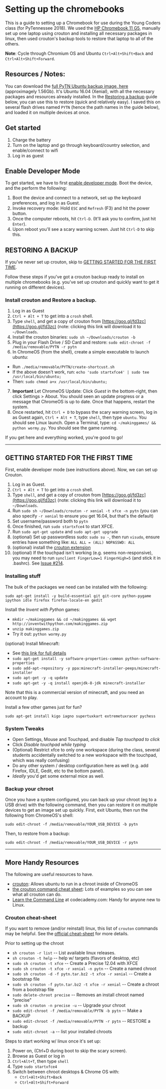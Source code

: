 # Setting up the chromebooks

This is a guide to setting up a Chromebook for use during the Young Coders
class (for PyTennessee 2018). We used the
[HP Chromebook 11 G5](http://www8.hp.com/us/en/products/laptops/product-detail.html?oid=10477089),
manually set up one laptop using crouton and installing all necessary packages
in linux, then used crouton's backup tools to restore that laptop to all of the
others.

**Note**: Cycle through Chromium OS and Ubuntu `Ctrl+Alt+Shift+Back` and `Ctrl+Alt+Shift+Forward`.

## Resources / Notes:

You can download the [full PyTN Ubuntu backup image, here](https://www.dropbox.com/s/nux1zfmsr6lsf5x/pytn-20180113-1600.tar.gz?dl=0)
(approximagely 1.56Gb). It's Ubuntu 16.04 (Xenial), with all the necessary packages and
resources already installed. In the [Restoring a backup](#restoring-a-backup)
guide below, you can use this to restore (quick and relatively easy). I saved
this on several flash drives named `PYTN` (hence the path names in the guide
below), and loaded it on multiple devices at once.

## Get started

1. Charge the battery
2. Turn on the laptop and go through keyboard/country selection, and enable/connect to wifi
3. Log in as guest

## Enable Developer Mode

To get started, we have to first
[enable developer mode](http://www.chromium.org/a/chromium.org/dev/chromium-os/developer-information-for-chrome-os-devices/generic).
Boot the device, and the perform the following:

1. Boot the device and connect to a network, set up the keyboard preferences,
   and log in as Guest.
2. Invoke recovery mode: Hold `ESC` and `Refresh` (F3) and hit the power button.
3. Once the computer reboots, hit `Ctrl-D`. (It'll ask you to confirm, just hit `Enter`).
4. Upon reboot you'll see a scary warning screen. Just hit `Ctrl-D` to skip this.


## RESTORING A BACKUP

If you've never set up crouton, skip to <a href="#getting-started-for-the-first-time">GETTING STARTED FOR THE FIRST TIME</a>.

Follow these steps if you've got a crouton backup ready to install on multiple
chromebooks (e.g. you've set up crouton and quickly want to get it running on
different devices).


### Install crouton and Restore a backup.

1. Log in as Guest
2. `Ctrl + Alt + T` to get into a `crosh` shell.
3. Type `shell`, and get a copy of crouton from [https://goo.gl/fd3zc](https://goo.gl/fd3zc)
   (note: clicking this link will download it to `~/Downloads`.
4. Install the crouton binaries:  `sudo sh ~/Downloads/crouton -b`
5. Plug in your Flash Drive / SD Card and restore: `sudo edit-chroot -f /media/removable/PYTN -r pytn`
6. In ChromeOS (from the shell), create a simple executable to launch ubuntu:
  - Run `./media/removable/PYTN/create-shortcust.sh`
  - If the above doesn't work, run: `echo 'sudo startxfce4' | sudo tee /usr/local/bin/ubuntu;`
  - Then: `sudo chmod a+x /usr/local/bin/ubuntu;`
7. **Important** Let ChromeOS Update: Click _Guest_ in the bottom-right, then
   click Settings &gt; About. You should seen an update progress or a message that
   ChromeOS is up to date. Once that happens, restart the system.
8. Once restarted, hit `Ctrl + D` to bypass the scary warning screen, log in as
   Guest again, `Ctrl + Alt + T`, type `shell`, then type `ubuntu`. You should
   see Linux launch. Open a Terminal, type: `cd ~/makinggames/ && python wormy.py`.
   You should see the game running.

If you get here and everything worked, you're good to go!

---

## GETTING STARTED FOR THE FIRST TIME

First, enable developer mode (see instructions above). Now, we can set up Crouton.

1. Log in as Guest.
2. `Ctrl + Alt + T` to get into a `crosh` shell.
3. Type `shell`, and get a copy of crouton from [https://goo.gl/fd3zc](https://goo.gl/fd3zc) (note: clicking this link will download it to `~/Downloads`.
4. Run `sudo sh ~/Downloads/crouton -r xenial -t xfce -n pytn` (you can also
   specify `-r xenial` to ensure you get 16.04, but that's the default)
5. Set username/password both to `pytn`
6. Once finished, run `sudo startxfce4` to start XFCE.
7. Run `sudo apt-get update` and `sudo apt-get upgrade`
8. (optional) Set up passwordless sudo: `sudo su -`, then run `visudo`, ensure
   entries have something like:  `ALL ALL = (ALL) NOPASSWD: ALL`
9. (optional) install the [crouton extension](https://goo.gl/OVQOEt)
10. (optional) If the touchpad isn't working (e.g. seems non-responsive), you
    may need to run `synclient FingerLow=1 FingerHigh=5` (and stick it in .bashrc).
    See [Issue #214](https://github.com/dnschneid/crouton/issues/214).

### Installing stuff

The bulk of the packages we need can be installed with the following:

    sudo apt-get install -y build-essential git git-core python-pygame ipython idle firefox firefox-locale-en gedit

Install the _Invent with Python_ games:

- `mkdir ~/makinggames && cd ~/makinggames && wget http://inventwithpython.com/makinggames.zip`
- `unzip makinggames.zip`
- Try it out: `python wormy.py`

(optional) Install Minecraft:

- See [this link for full details](https://goo.gl/r4ltBG)
- `sudo apt-get install -y software-properties-common python-software-properties`
- `sudo add-apt-repository -y ppa:minecraft-installer-peeps/minecraft-installer`
- `sudo apt-get -y -q update`
- `sudo apt-get -y -q install openjdk-8-jdk minecraft-installer`

Note that this is a commercial version of minecraft, and you need an account to play.

Install a few other games just for fun?

    sudo apt-get install kigo iagno supertuxkart extremetuxracer pychess

### System Tweaks

- Open Settings, Mouse and Touchpad, and disable _Tap touchpad to click_
- Click _Disable touchpad while typing_
- (Optional) Restrict xfce to only one workspace (during the class, several
  students accidentally switched to a new workspace with the touchpad, which
  was really confusing)
- Do any other system / desktop configuration here as well (e.g. add Firefox,
  IDLE, Gedit, etc to the bottom panel).
- _Ideally_ you'd get some external mice as well.


### Backup your chroot

Once you have a system configured, you can back up your chroot
(eg to a USB drive) with the following command, then you can restore it on
multiple devices to get an image set up quickly. First, exit Ubuntu, then
run the following from ChromeOS's shell:

    sudo edit-chroot -f /media/removable/YOUR_USB_DEVICE -b pytn

Then, to restore from a backup:

    sudo edit-chroot -f /media/removable/YOUR_USB_DEVICE -r pytn

----

## More Handy Resources

The following are useful resources to have.

- [crouton](https://github.com/dnschneid/crouton): Allows ubuntu to run in a chroot inside of ChromeOS
- [the crouton command cheat sheet](https://github.com/dnschneid/crouton/wiki/Crouton-Command-Cheat-Sheet): Lots of examples so you can see what all crouton can do.
- [Learn the Command Line](https://www.codecademy.com/learn/learn-the-command-line) at codecademy.com: Handy for anyone new to Linux.

### Crouton cheat-sheet

If you want to remove (and/or reinstall) linux, this list of `crouton` commands
may be helpful. See the [official cheat-sheet](https://github.com/dnschneid/crouton/wiki/Crouton-Command-Cheat-Sheet)
for more details.

Prior to setting up the chroot

- `sh crouton -r list` -- List available linux releases.
- `sh crouton -t help` -- help w/ targets (flavors of desktop, etc)
- `sudo sh crouton -t xfce` -- Create a Precise 12.04 with XFCE
- `sudo sh crouton -t xfce -r xenial -n pytn` -- Create a named chroot
- `sudo sh crouton -d -f pytn.tar.bz2 -t xfce -r xenial` -- Create a bootstrap file
- `sudo sh crouton -f pytn.tar.bz2 -t xfce -r xenial` -- Create a chroot from a bootstrap file
- `sudo delete-chroot precise` -- Removes an install chroot named "precise"
- `sudo sh crouton -n precise -u` -- Upgrade your chroot
- `sudo edit-chroot -f /media/removable/PYTN -b pytn` -- Make a BACKUP
- `sudo edit-chroot -f /media/removable/PYTN -r pytn` -- RESTORE a backup
- `sudo edit-chroot -a` -- list your installed chroots

Steps to start working w/ linux once it's set up:

1. Power on, (Ctrl+D during boot to skip the scary screen).
2. Browse as Guest or log in
3. `Ctrl+Alt+T`, then type `shell`
4. Type `sudo startxfce4`
5. Switch between chroot desktops &amp; Chrome OS with:
	- `Ctrl+Alt+Shift+Back`
	- `Ctrl+Alt+Shift+Forward`

